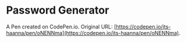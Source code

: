 # Password Generator

A Pen created on CodePen.io. Original URL: [https://codepen.io/its-haanna/pen/oNENNma](https://codepen.io/its-haanna/pen/oNENNma).

